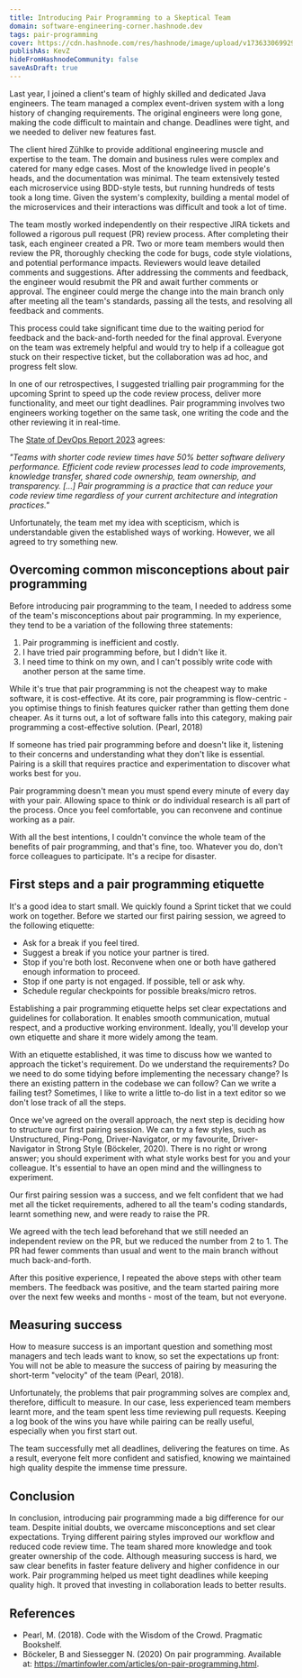 ```yaml
---
title: Introducing Pair Programming to a Skeptical Team
domain: software-engineering-corner.hashnode.dev
tags: pair-programming
cover: https://cdn.hashnode.com/res/hashnode/image/upload/v1736330699291/AM4BRYqI6.jpg?auto=format
publishAs: KevZ
hideFromHashnodeCommunity: false
saveAsDraft: true
---
```


Last year, I joined a client's team of highly skilled and dedicated Java engineers.
The team managed a complex event-driven system with a long history of changing requirements.
The original engineers were long gone, making the code difficult to maintain and change.
Deadlines were tight, and we needed to deliver new features fast.

The client hired Zühlke to provide additional engineering muscle and expertise to the team.
The domain and business rules were complex and catered for many edge cases.
Most of the knowledge lived in people's heads, and the documentation was minimal.
The team extensively tested each microservice using BDD-style tests, but running hundreds of tests took a long time.
Given the system's complexity, building a mental model of the microservices and their interactions was difficult and took a lot of time.

The team mostly worked independently on their respective JIRA tickets and followed a rigorous pull request (PR) review process.
After completing their task, each engineer created a PR.
Two or more team members would then review the PR, thoroughly checking the code for bugs, code style violations, and potential performance impacts.
Reviewers would leave detailed comments and suggestions.
After addressing the comments and feedback, the engineer would resubmit the PR and await further comments or approval.
The engineer could merge the change into the main branch only after meeting all the team's standards, passing all the tests, and resolving all feedback and comments.

This process could take significant time due to the waiting period for feedback and the back-and-forth needed for the final approval.
Everyone on the team was extremely helpful and would try to help if a colleague got stuck on their respective ticket, but the collaboration was ad hoc, and progress felt slow.

In one of our retrospectives, I suggested trialling pair programming for the upcoming Sprint to speed up the code review process, deliver more functionality, and meet our tight deadlines.
Pair programming involves two engineers working together on the same task, one writing the code and the other reviewing it in real-time.

The [State of DevOps Report 2023](https://dora.dev/research/2023/dora-report/) agrees:

_"Teams with shorter code review times have 50% better software delivery performance. Efficient code review processes lead to code improvements, knowledge transfer, shared code ownership, team ownership, and transparency. [...] Pair programming is a practice that can reduce your code review time regardless of your current architecture and integration practices."_

Unfortunately, the team met my idea with scepticism, which is understandable given the established ways of working.
However, we all agreed to try something new.

## Overcoming common misconceptions about pair programming

Before introducing pair programming to the team, I needed to address some of the team's misconceptions about pair programming.
In my experience, they tend to be a variation of the following three statements: 

1. Pair programming is inefficient and costly.
1. I have tried pair programming before, but I didn't like it.
1. I need time to think on my own, and I can't possibly write code with another person at the same time.

While it's true that pair programming is not the cheapest way to make software, it is cost-effective.
At its core, pair programming is flow-centric - you optimise things to finish features quicker rather than getting them done cheaper.
As it turns out, a lot of software falls into this category, making pair programming a cost-effective solution. (Pearl, 2018)

If someone has tried pair programming before and doesn't like it, listening to their concerns and understanding what they don't like is essential.
Pairing is a skill that requires practice and experimentation to discover what works best for you.

Pair programming doesn't mean you must spend every minute of every day with your pair.
Allowing space to think or do individual research is all part of the process. Once you feel comfortable, you can reconvene and continue working as a pair.

With all the best intentions, I couldn't convince the whole team of the benefits of pair programming, and that's fine, too.
Whatever you do, don't force colleagues to participate.
It's a recipe for disaster.

## First steps and a pair programming etiquette

It's a good idea to start small.
We quickly found a Sprint ticket that we could work on together.
Before we started our first pairing session, we agreed to the following etiquette:

* Ask for a break if you feel tired.
* Suggest a break if you notice your partner is tired.
* Stop if you're both lost. Reconvene when one or both have gathered enough information to proceed.
* Stop if one party is not engaged. If possible, tell or ask why.
* Schedule regular checkpoints for possible breaks/micro retros.

Establishing a pair programming etiquette helps set clear expectations and guidelines for collaboration.
It enables smooth communication, mutual respect, and a productive working environment.
Ideally, you'll develop your own etiquette and share it more widely among the team.

With an etiquette established, it was time to discuss how we wanted to approach the ticket's requirement.
Do we understand the requirements?
Do we need to do some tidying before implementing the necessary change?
Is there an existing pattern in the codebase we can follow?
Can we write a failing test?
Sometimes, I like to write a little to-do list in a text editor so we don't lose track of all the steps.

Once we've agreed on the overall approach, the next step is deciding how to structure our first pairing session.
We can try a few styles, such as Unstructured, Ping-Pong, Driver-Navigator, or my favourite, Driver-Navigator in Strong Style (Böckeler, 2020).
There is no right or wrong answer; you should experiment with what style works best for you and your colleague.
It's essential to have an open mind and the willingness to experiment.

Our first pairing session was a success, and we felt confident that we had met all the ticket requirements, adhered to all the team's coding standards, learnt something new, and were ready to raise the PR. 

We agreed with the tech lead beforehand that we still needed an independent review on the PR, but we reduced the number from 2 to 1.
The PR had fewer comments than usual and went to the main branch without much back-and-forth.

After this positive experience, I repeated the above steps with other team members.
The feedback was positive, and the team started pairing more over the next few weeks and months - most of the team, but not everyone.

## Measuring success

How to measure success is an important question and something most managers and tech leads want to know, so set the expectations up front: You will not be able to measure the success of pairing by measuring the short-term "velocity" of the team (Pearl, 2018).

Unfortunately, the problems that pair programming solves are complex and, therefore, difficult to measure.
In our case, less experienced team members learnt more, and the team spent less time reviewing pull requests.
Keeping a log book of the wins you have while pairing can be really useful, especially when you first start out. 

The team successfully met all deadlines, delivering the features on time.
As a result, everyone felt more confident and satisfied, knowing we maintained high quality despite the immense time pressure.

## Conclusion

In conclusion, introducing pair programming made a big difference for our team.
Despite initial doubts, we overcame misconceptions and set clear expectations.
Trying different pairing styles improved our workflow and reduced code review time.
The team shared more knowledge and took greater ownership of the code.
Although measuring success is hard, we saw clear benefits in faster feature delivery and higher confidence in our work.
Pair programming helped us meet tight deadlines while keeping quality high.
It proved that investing in collaboration leads to better results.

## References

* Pearl, M. (2018). Code with the Wisdom of the Crowd. Pragmatic Bookshelf.
* Böckeler, B and Siessegger N. (2020) On pair programming. Available at: https://martinfowler.com/articles/on-pair-programming.html.

